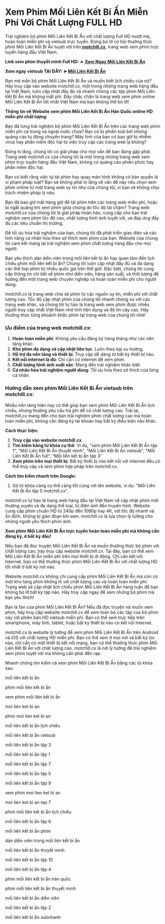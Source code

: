 <h1><strong>Xem Phim Mối Li&ecirc;n Kết B&iacute; Ẩn Miễn Ph&iacute; Với Chất Lượng FULL HD</strong></h1>
<p>Trải nghiệm bộ phim Mối Li&ecirc;n Kết B&iacute; Ẩn với chất lượng Full HD mượt m&agrave;, ho&agrave;n to&agrave;n miễn ph&iacute; v&agrave; vietsub trực tuyến. Đừng bỏ lỡ cơ hội thưởng thức phim Mối Li&ecirc;n Kết B&iacute; Ẩn tuyệt vời tr&ecirc;n<a href="https://motchill.cx/" target="_blank" rel="noopener"><strong> motchill.cx</strong></a>, trang web xem phim trực tuyến h&agrave;ng đầu Việt Nam.&nbsp;</p>
<p><strong>Link xem </strong><strong>phim thuyết minh</strong><strong> Full HD:</strong> ➤ <a href="https://motchill.cx/"><strong>Xem Ngay Mối Li&ecirc;n Kết B&iacute; Ẩn</strong></a></p>
<p><strong>Xem ngay&nbsp;vietsub TẠI Đ&Acirc;Y: ➤ <a href="https://motchill.cx/">Mối Li&ecirc;n Kết B&iacute; Ẩn</a></strong></p>
<p>Bạn m&ecirc; mẩn bộ phim Mối Li&ecirc;n Kết B&iacute; Ẩn v&agrave; muốn biết lịch chiếu của n&oacute;? H&atilde;y truy cập v&agrave;o website motchill.cx, một trong những trang web h&agrave;ng đầu tại Việt Nam, lu&ocirc;n cập nhật đầy đủ v&agrave; nhanh ch&oacute;ng c&aacute;c tập phim Mối Li&ecirc;n Kết B&iacute; Ẩn m&agrave; kh&ocirc;ng mất ph&iacute;. Đ&acirc;y chắc chắn l&agrave; trang web xem phim online Mối Li&ecirc;n Kết B&iacute; Ẩn tốt nhất Việt Nam m&agrave; bạn kh&ocirc;ng thể bỏ lỡ!</p>
<p><strong>Th&ocirc;ng tin về Website xem phim Mối Li&ecirc;n Kết B&iacute; Ẩn H&agrave;n Quốc online HD miễn ph&iacute; chất lượng&nbsp;</strong></p>
<p>Bạn đ&atilde; từng trải nghiệm bộ phim Mối Li&ecirc;n Kết B&iacute; Ẩn tr&ecirc;n c&aacute;c trang web phim miễn ph&iacute; cả trong v&agrave; ngo&agrave;i nước chưa? Bạn c&oacute; bị phiền to&aacute;i bởi những quảng c&aacute;o tự động chuyển trang? M&aacute;y t&iacute;nh của bạn c&oacute; bao giờ bị nhiễm virus hay phần mềm độc hại từ việc truy cập c&aacute;c trang web lạ kh&ocirc;ng?</p>
<p>Đừng lo lắng, ch&uacute;ng t&ocirc;i c&oacute; giải ph&aacute;p cho mọi vấn đề bạn đang gặp phải. Trang web motchill.cx của ch&uacute;ng t&ocirc;i l&agrave; một trong những trang web xem phim trực tuyến h&agrave;ng đầu Việt Nam, kh&ocirc;ng c&oacute; quảng c&aacute;o phiền phức hay phần mềm độc hại.</p>
<p>Bạn c&oacute; biết rằng việc tự tải phim hay quay m&agrave;n h&igrave;nh kh&ocirc;ng c&oacute; bản quyền l&agrave; vi phạm ph&aacute;p luật? Bạn sẽ kh&ocirc;ng phải lo lắng về vấn đề n&agrave;y nếu chọn xem phim online từ một trang web uy t&iacute;n như của ch&uacute;ng t&ocirc;i, v&igrave; bạn sẽ kh&ocirc;ng chịu tr&aacute;ch nhiệm ph&aacute;p l&yacute; n&agrave;o.</p>
<p>Bạn đ&atilde; bao giờ mất h&agrave;ng giờ để tải phim tr&ecirc;n c&aacute;c trang web miễn ph&iacute;, hoặc bị ngắt qu&atilde;ng khi xem phim giữa chừng do tốc độ tải chậm? Trang web motchill.cx của ch&uacute;ng t&ocirc;i l&agrave; giải ph&aacute;p ho&agrave;n hảo, cung cấp cho bạn trải nghiệm xem phim tốc độ cao, chất lượng h&igrave;nh ảnh tuyệt vời, v&agrave; đ&aacute;p ứng đầy đủ c&aacute;c ti&ecirc;u chuẩn thị trường.</p>
<p>Để tối ưu h&oacute;a trải nghiệm của bạn, ch&uacute;ng t&ocirc;i đ&atilde; ph&aacute;t triển giao diện v&agrave; c&aacute;c t&iacute;nh năng c&aacute; nh&acirc;n h&oacute;a theo sở th&iacute;ch xem phim của bạn. Website của ch&uacute;ng t&ocirc;i cam kết mang lại trải nghiệm xem phim chất lượng h&agrave;ng đầu cho mọi người.</p>
<p>Bạn y&ecirc;u th&iacute;ch d&agrave;n diễn vi&ecirc;n trong mối li&ecirc;n kết b&iacute; ẩn hay quan t&acirc;m đến lịch chiếu phim mối li&ecirc;n kết b&iacute; ẩn? Ch&uacute;ng t&ocirc;i lu&ocirc;n cập nhật đầy đủ v&agrave; đa dạng c&aacute;c thể loại phim từ nhiều quốc gia tr&ecirc;n thế giới. Đặc biệt, ch&uacute;ng t&ocirc;i cung cấp th&ocirc;ng tin chi tiết về phim như diễn vi&ecirc;n, h&atilde;ng sản xuất, v&agrave; thời lượng để hướng đến một trang web chuy&ecirc;n nghiệp v&agrave; ho&agrave;n to&agrave;n miễn ph&iacute; cho người d&ugrave;ng.&nbsp;</p>
<p>motchill.cx l&agrave; trang web chia sẻ phim từ c&aacute;c nguồn uy t&iacute;n, miễn ph&iacute; với chất lượng cao. Tốc độ cập nhật phim của ch&uacute;ng t&ocirc;i nhanh ch&oacute;ng so với c&aacute;c trang web kh&aacute;c, v&agrave; ch&uacute;ng t&ocirc;i tự h&agrave;o l&agrave; trang web xem phim được nhiều người truy cập nhất Việt Nam nhờ t&iacute;nh tiện dụng v&agrave; độ tin cậy cao. H&atilde;y thưởng thức từng khoảnh khắc phim tại trang web của ch&uacute;ng t&ocirc;i nh&eacute;!</p>
<h3><strong>Ưu điểm của trang web motchill.cx:</strong></h3>
<ol>
<li aria-level="1"><strong>Ho&agrave;n to&agrave;n miễn ph&iacute;</strong>: Kh&ocirc;ng y&ecirc;u cầu đăng k&yacute; h&agrave;ng th&aacute;ng như c&aacute;c nền tảng kh&aacute;c.</li>
<li aria-level="1"><strong>Kho phim đa dạng v&agrave; cập nhật li&ecirc;n tục</strong>: Lu&ocirc;n theo kịp xu hướng.</li>
<li aria-level="1"><strong>Hỗ trợ đa nền tảng v&agrave; thiết bị</strong>: Truy cập dễ d&agrave;ng từ bất kỳ thiết bị n&agrave;o.</li>
<li aria-level="1"><strong>Kết nối internet l&agrave; đủ</strong>: Chỉ cần c&oacute; internet để xem phim.</li>
<li aria-level="1"><strong>Chất lượng h&igrave;nh ảnh xuất sắc</strong>: Mang đến trải nghiệm kh&aacute;c biệt.</li>
<li aria-level="1"><strong>C&aacute; nh&acirc;n h&oacute;a trải nghiệm người d&ugrave;ng</strong>: Tối ưu h&oacute;a theo sở th&iacute;ch của từng c&aacute; nh&acirc;n.</li>
</ol>
<h3><strong>Hướng dẫn xem phim Mối Li&ecirc;n Kết B&iacute; Ẩn vietsub tr&ecirc;n motchill.cx:</strong></h3>
<p>Nhiều nền tảng hiện nay c&oacute; thể gi&uacute;p bạn xem phim Mối Li&ecirc;n Kết B&iacute; Ẩn lịch chiếu, nhưng thường y&ecirc;u cầu trả ph&iacute; để c&oacute; chất lượng cao. Tr&aacute;i lại, motchill.cx mang đến cho bạn trải nghiệm phim chất lượng cao m&agrave; ho&agrave;n to&agrave;n miễn ph&iacute;, kh&ocirc;ng cần đăng k&yacute; t&agrave;i khoản hay bất kỳ điều kiện n&agrave;o kh&aacute;c.</p>
<p><strong>C&aacute;ch thực hiện:</strong></p>
<ol>
<li aria-level="1"><strong>Truy cập v&agrave;o website motchill.cx</strong>.</li>
<li aria-level="1"><strong>T&igrave;m kiếm bằng từ kh&oacute;a cụ thể</strong>: V&iacute; dụ, "xem phim Mối Li&ecirc;n Kết B&iacute; Ẩn tập 1", "Mối Li&ecirc;n Kết B&iacute; Ẩn thuyết minh", "Mối Li&ecirc;n Kết B&iacute; Ẩn vietsub", "Mối Li&ecirc;n Kết B&iacute; Ẩn full", &ldquo;Mối li&ecirc;n kết b&iacute; ẩn tập 3&rdquo;&nbsp;</li>
<li aria-level="1"><strong>Xem phim tr&ecirc;n mọi thiết bị</strong>: Bất kỳ thiết bị n&agrave;o kết nối với internet đều c&oacute; thể truy cập v&agrave; xem phim hợp ph&aacute;p tr&ecirc;n motchill.cx.</li>
</ol>
<p><strong>C&aacute;ch t&igrave;m kiếm nhanh tr&ecirc;n Google:</strong></p>
<ol>
<li aria-level="1">G&otilde; từ kh&oacute;a c&agrave;ng cụ thể c&agrave;ng tốt c&ugrave;ng với t&ecirc;n website, v&iacute; dụ: "Mối Li&ecirc;n Kết B&iacute; Ẩn tập 5 motchill.cx".</li>
</ol>
<p>motchill.cx tự h&agrave;o l&agrave; trang web h&agrave;ng đầu tại Việt Nam về cập nhật phim mới thường xuy&ecirc;n v&agrave; đa dạng thể loại, từ điện ảnh đến truyền h&igrave;nh. Website cung cấp phim chuẩn HD từ 240p đến 1080p hay 4K, với tốc độ nhanh v&agrave; ổn định, kh&ocirc;ng bị gi&aacute;n đoạn khi xem. motchill.cx l&agrave; lựa chọn l&yacute; tưởng cho những người y&ecirc;u th&iacute;ch phim ảnh.</p>
<p><strong>Xem phim Mối Li&ecirc;n Kết B&iacute; Ẩn trực tuyến ho&agrave;n to&agrave;n miễn ph&iacute; m&agrave; kh&ocirc;ng cần đăng k&yacute;, ở bất kỳ đ&acirc;u!</strong></p>
<p>Nếu bạn đ&atilde; đọc truyện Mối Li&ecirc;n Kết B&iacute; Ẩn v&agrave; muốn thưởng thức bộ phim với chất lượng cao, h&atilde;y truy cập website motchill.cx. Tại đ&acirc;y, bạn c&oacute; thể xem Mối Li&ecirc;n Kết B&iacute; Ẩn miễn ph&iacute; tr&ecirc;n mọi thiết bị di động. Chỉ cần kết nối Internet, bạn c&oacute; thể thưởng thức phim Mối Li&ecirc;n Kết B&iacute; Ẩn với chất lượng HD tốt nhất ở bất kỳ nơi n&agrave;o.</p>
<p>Website motchill.cx kh&ocirc;ng chỉ cung cấp phim Mối Li&ecirc;n Kết B&iacute; Ẩn m&agrave; c&ograve;n c&oacute; một kho t&agrave;ng phim khổng lồ với chất lượng cao v&agrave; ho&agrave;n to&agrave;n miễn ph&iacute;. Trang web sẽ cập nhật lịch chiếu phim Mối Li&ecirc;n Kết B&iacute; Ẩn h&agrave;ng tuần để bạn kh&ocirc;ng bỏ lỡ bất kỳ tập n&agrave;o. H&atilde;y truy cập ngay để xem những bộ phim m&agrave; bạn y&ecirc;u th&iacute;ch!</p>
<p>Bạn l&agrave; fan của phim Mối Li&ecirc;n Kết B&iacute; Ẩn? Nếu đ&atilde; đọc truyện v&agrave; muốn xem phim, h&atilde;y truy cập website motchill.cx để xem to&agrave;n bộ c&aacute;c tập của bộ phim n&agrave;y với phi&ecirc;n bản HD vietsub miễn ph&iacute;. Bạn c&oacute; thể xem trực tiếp tr&ecirc;n smartphone, m&aacute;y t&iacute;nh, tablet, hoặc bất kỳ thiết bị n&agrave;o c&oacute; kết nối Internet.</p>
<p>motchill.cx l&agrave; website l&yacute; tưởng để xem phim Mối Li&ecirc;n Kết B&iacute; Ẩn tr&ecirc;n Android v&agrave; iOS với chất lượng HD miễn ph&iacute;. Bạn c&oacute; thể xem ở mọi nơi v&agrave; bất kỳ l&uacute;c n&agrave;o, chỉ cần c&oacute; một thiết bị kết nối mạng, bạn c&oacute; thể thưởng thức phim Mối Li&ecirc;n Kết B&iacute; Ẩn với chất lượng cao. motchill.cx l&agrave; nơi l&yacute; tưởng để trải nghiệm xem phim tuyệt vời m&agrave; kh&ocirc;ng cần phải đến rạp.</p>
<p>Nhanh ch&oacute;ng t&igrave;m kiếm v&agrave; xem phim Mối Li&ecirc;n Kết B&iacute; Ẩn bằng c&aacute;c từ kh&oacute;a sau:&nbsp;</p>
<p>mối li&ecirc;n kết b&iacute; ẩn</p>
<p>phim mối li&ecirc;n kết b&iacute; ẩn</p>
<p>xem phim mối li&ecirc;n kết b&iacute; ẩn</p>
<p>moi lien ket bi an</p>
<p>phim moi lien ket bi an</p>
<p>mối li&ecirc;n kết b&iacute; ẩn lịch chiếu</p>
<p>mối li&ecirc;n kết b&iacute; ẩn vietsub</p>
<p>mối li&ecirc;n kết b&iacute; ẩn tập 3</p>
<p>mối li&ecirc;n kết b&iacute; ẩn tập 1</p>
<p>mối li&ecirc;n kết b&iacute; ẩn tập 7</p>
<p>mối li&ecirc;n kết b&iacute; ẩn tập 5</p>
<p>mối li&ecirc;n kết b&iacute; ẩn tập 9</p>
<p>xem phim moi lien ket bi an</p>
<p>moi lien ket bi an tap 7</p>
<p>phim mối li&ecirc;n kết b&iacute; ẩn lịch chiếu</p>
<p>mối li&ecirc;n kết b&iacute; ẩn tập 6</p>
<p>mối li&ecirc;n kết b&iacute; ẩn phim</p>
<p>d&agrave;n diễn vi&ecirc;n trong mối li&ecirc;n kết b&iacute; ẩn</p>
<p>mối li&ecirc;n kết b&iacute; ẩn thuyết minh</p>
<p>mối li&ecirc;n kết b&iacute; ẩn tập 10</p>
<p>mối li&ecirc;n kết b&iacute; ẩn tập 4</p>
<p>phim mối li&ecirc;n kết b&iacute; ẩn h&agrave;n quốc</p>
<p>phim mối li&ecirc;n kết b&iacute; ẩn thuyết minh</p>
<p>mối li&ecirc;n kết b&iacute; ẩn diễn vi&ecirc;n</p>
<p>mối li&ecirc;n kết b&iacute; ẩn tập 2</p>
<p>mối li&ecirc;n kết b&iacute; ẩn subnhanh</p>
